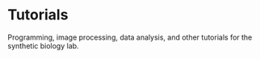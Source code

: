 # Tutorials
Programming, image processing, data analysis, and other tutorials for the synthetic biology lab.

